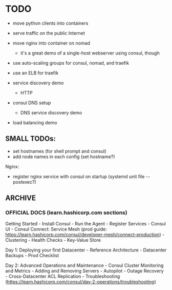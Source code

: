 # TODO

- move python clients into containers
- serve traffic on the public Internet

- move nginx into container on nomad
    - it's a great demo of a single-host webserver using consul, though
- use auto-scaling groups for consul, nomad, and traefik
- use an ELB for traefik

- service discovery demo
    - HTTP

- consul DNS setup
    - DNS service discovery demo

- load balancing demo


## SMALL TODOs:
- set hostnames (for shell prompt and consul)
- add node names in each config (set hostname?)

Nginx:
- register nginx service with consul on startup (systemd unit file -- postexec?)



## ARCHIVE

### OFFICIAL DOCS (learn.hashicorp.com sections)

Getting Started
    - Install Consul
    - Run the Agent
    - Register Services
    - Consul UI
    - Consul Connect: Service Mesh (prod guide: https://learn.hashicorp.com/consul/developer-mesh/connect-production)
    - Clustering
    - Health Checks
    - Key-Value Store

Day 1: Deploying your first Datacenter
    - Reference Architecture
    - Datacenter Backups
    - Prod Checklist

Day 2: Advanced Operations and Maintenance
    - Consul Cluster Monitoring and Metrics
    - Adding and Removing Servers
    - Autopilot
    - Outage Recovery
    - Cross-Datacenter ACL Replication
    - Troubleshooting (https://learn.hashicorp.com/consul/day-2-operations/troubleshooting)
